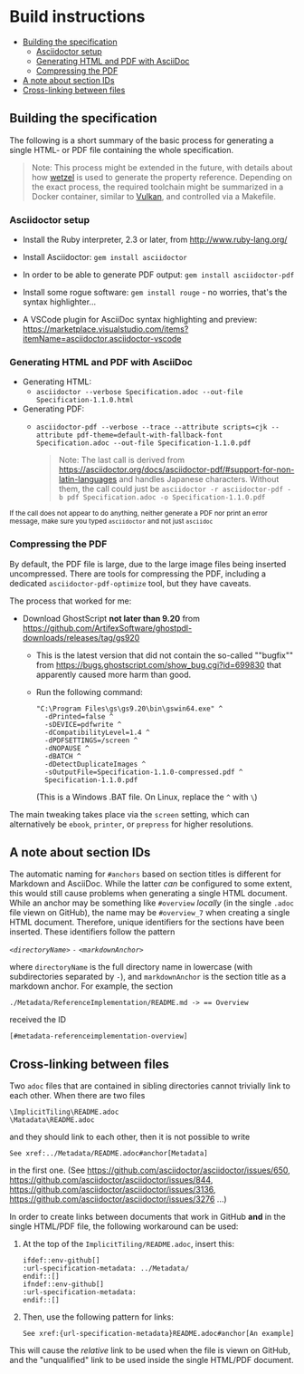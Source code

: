 <!-- omit in toc -->
# Build instructions

- [Building the specification](#building-the-specification)
  - [Asciidoctor setup](#asciidoctor-setup)
  - [Generating HTML and PDF with AsciiDoc](#generating-html-and-pdf-with-asciidoc)
  - [Compressing the PDF](#compressing-the-pdf)
- [A note about section IDs](#a-note-about-section-ids)
- [Cross-linking between files](#cross-linking-between-files)

## Building the specification 

The following is a short summary of the basic process for generating a single HTML- or PDF file containing the whole specification.

> Note: This process might be extended in the future, with details about how [wetzel](https://github.com/CesiumGS/wetzel) is used to generate the property reference. Depending on the exact process, the required toolchain might be summarized in a Docker container, similar to [Vulkan](https://github.com/KhronosGroup/Vulkan-Docs/blob/15d807ce4839d8feb523ca5c133a42a2aa448ade/BUILD.adoc), and controlled via a Makefile.

### Asciidoctor setup

- Install the Ruby interpreter, 2.3 or later, from http://www.ruby-lang.org/
- Install Asciidoctor: `gem install asciidoctor`
- In order to be able to generate PDF output: `gem install asciidoctor-pdf`
- Install some rogue software: `gem install rouge` - no worries, that's the syntax highlighter...

- A VSCode plugin for AsciiDoc syntax highlighting and preview: https://marketplace.visualstudio.com/items?itemName=asciidoctor.asciidoctor-vscode

### Generating HTML and PDF with AsciiDoc

- Generating HTML:
  - `asciidoctor --verbose Specification.adoc --out-file Specification-1.1.0.html`
- Generating PDF:
  - `asciidoctor-pdf --verbose --trace --attribute scripts=cjk --attribute pdf-theme=default-with-fallback-font Specification.adoc --out-file Specification-1.1.0.pdf`
  
    > Note: The last call is derived from https://asciidoctor.org/docs/asciidoctor-pdf/#support-for-non-latin-languages and handles Japanese characters. Without them, the call could just be `asciidoctor -r asciidoctor-pdf -b pdf Specification.adoc -o Specification-1.1.0.pdf`

<sup>If the call does not appear to do anything, neither generate a PDF nor print an error message, make sure you typed `asciidoctor` and not just `asciidoc`</sup>


### Compressing the PDF

By default, the PDF file is large, due to the large image files being inserted uncompressed. There are tools for compressing the PDF, including a dedicated `asciidoctor-pdf-optimize` tool, but they have caveats. 

The process that worked for me:

- Download GhostScript **not later than 9.20** from https://github.com/ArtifexSoftware/ghostpdl-downloads/releases/tag/gs920  
  - This is the latest version that did not contain the so-called ""bugfix"" from https://bugs.ghostscript.com/show_bug.cgi?id=699830 that apparently caused more harm than good.
     
  - Run the following command: 
    ```
    "C:\Program Files\gs\gs9.20\bin\gswin64.exe" ^
      -dPrinted=false ^
      -sDEVICE=pdfwrite ^
      -dCompatibilityLevel=1.4 ^
      -dPDFSETTINGS=/screen ^
      -dNOPAUSE ^
      -dBATCH ^
      -dDetectDuplicateImages ^
      -sOutputFile=Specification-1.1.0-compressed.pdf ^
      Specification-1.1.0.pdf   
    ```
    (This is a Windows .BAT file. On Linux, replace the `^` with `\`)

The main tweaking takes place via the `screen` setting, which can alternatively be `ebook`, `printer`, or `prepress` for higher resolutions.


## A note about section IDs

The automatic naming for `#anchors` based on section titles is different for Markdown and AsciiDoc. While the latter _can_ be configured to some extent, this would still cause problems when generating a single HTML document. While an anchor may be something like `#overview` _locally_ (in the single `.adoc` file viewn on GitHub), the name may be `#overview_7` when creating a single HTML document. Therefore, unique identifiers for the sections have been inserted. These identifiers follow the pattern

_`<directoryName>`_ `-` _`<markdownAnchor>`_

where `directoryName` is the full directory name in lowercase (with subdirectories separated by `-`), and `markdownAnchor` is the section title as a markdown anchor. For example, the section

`./Metadata/ReferenceImplementation/README.md -> == Overview`

received the ID 

`[#metadata-referenceimplementation-overview]`


## Cross-linking between files 

Two `adoc` files that are contained in sibling directories cannot trivially link to each other. When there are two files

    \ImplicitTiling\README.adoc
    \Matadata\README.adoc

and they should link to each other, then it is not possible to write

    See xref:../Metadata/README.adoc#anchor[Metadata]

in the first one. (See https://github.com/asciidoctor/asciidoctor/issues/650, https://github.com/asciidoctor/asciidoctor/issues/844, https://github.com/asciidoctor/asciidoctor/issues/3136, https://github.com/asciidoctor/asciidoctor/issues/3276 ...)

In order to create links between documents that work in GitHub **and** in the single HTML/PDF file, the following workaround can be used:

1. At the top of the `ImplicitTiling/README.adoc`, insert this:

    ```
    ifdef::env-github[]
    :url-specification-metadata: ../Metadata/
    endif::[]
    ifndef::env-github[]
    :url-specification-metadata:
    endif::[]
    ```

2. Then, use the following pattern for links:

    `See xref:{url-specification-metadata}README.adoc#anchor[An example]`

This will cause the _relative_ link to be used when the file is viewn on GitHub, and the "unqualified" link to be used inside the single HTML/PDF document. 
